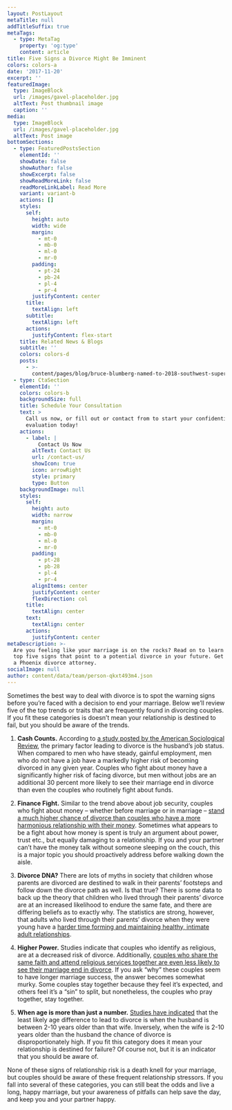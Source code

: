 ```yaml
---
layout: PostLayout
metaTitle: null
addTitleSuffix: true
metaTags:
  - type: MetaTag
    property: 'og:type'
    content: article
title: Five Signs a Divorce Might Be Imminent
colors: colors-a
date: '2017-11-20'
excerpt: ''
featuredImage:
  type: ImageBlock
  url: /images/gavel-placeholder.jpg
  altText: Post thumbnail image
  caption: ''
media:
  type: ImageBlock
  url: /images/gavel-placeholder.jpg
  altText: Post image
bottomSections:
  - type: FeaturedPostsSection
    elementId: ''
    showDate: false
    showAuthor: false
    showExcerpt: false
    showReadMoreLink: false
    readMoreLinkLabel: Read More
    variant: variant-b
    actions: []
    styles:
      self:
        height: auto
        width: wide
        margin:
          - mt-0
          - mb-0
          - ml-0
          - mr-0
        padding:
          - pt-24
          - pb-24
          - pl-4
          - pr-4
        justifyContent: center
      title:
        textAlign: left
      subtitle:
        textAlign: left
      actions:
        justifyContent: flex-start
    title: Related News & Blogs
    subtitle: ''
    colors: colors-d
    posts:
      - >-
        content/pages/blog/bruce-blumberg-named-to-2018-southwest-super-lawyers-list.md
  - type: CtaSection
    elementId: ''
    colors: colors-b
    backgroundSize: full
    title: Schedule Your Consultation
    text: >
      Call us now, or fill out or contact from to start your confidential case
      evaluation today!
    actions:
      - label: |
          Contact Us Now
        altText: Contact Us
        url: /contact-us/
        showIcon: true
        icon: arrowRight
        style: primary
        type: Button
    backgroundImage: null
    styles:
      self:
        height: auto
        width: narrow
        margin:
          - mt-0
          - mb-0
          - ml-0
          - mr-0
        padding:
          - pt-28
          - pb-28
          - pl-4
          - pr-4
        alignItems: center
        justifyContent: center
        flexDirection: col
      title:
        textAlign: center
      text:
        textAlign: center
      actions:
        justifyContent: center
metaDescription: >-
  Are you feeling like your marriage is on the rocks? Read on to learn about the
  top five signs that point to a potential divorce in your future. Get help from
  a Phoenix divorce attorney.
socialImage: null
author: content/data/team/person-qkxt493m4.json
---
```


Sometimes the best way to deal with divorce is to spot the warning signs before you’re faced with a decision to end your marriage. Below we’ll review five of the top trends or traits that are frequently found in divorcing couples. If you fit these categories is doesn’t mean your relationship is destined to fail, but you should be aware of the trends.

1.  **Cash Counts.** According to [a study posted by the American Sociological Review](https://www.asanet.org/sites/default/files/attach/journals/aug16asrfeature.pdf), the primary factor leading to divorce is the husband’s job status. When compared to men who have steady, gainful employment, men who do not have a job have a markedly higher risk of becoming divorced in any given year. Couples who fight about money have a significantly higher risk of facing divorce, but men without jobs are an additional 30 percent more likely to see their marriage end in divorce than even the couples who routinely fight about funds.

2.  **Finance Fight.** Similar to the trend above about job security, couples who fight about money – whether before marriage or in marriage – [stand a much higher chance of divorce than couples who have a more harmonious relationship with their money](https://onlinelibrary.wiley.com/doi/abs/10.1111/j.1741-3729.2012.00715.x). Sometimes what appears to be a fight about how money is spent is truly an argument about power, trust etc., but equally damaging to a relationship. If you and your partner can’t have the money talk without someone sleeping on the couch, this is a major topic you should proactively address before walking down the aisle.

3.  **Divorce DNA?** There are lots of myths in society that children whose parents are divorced are destined to walk in their parents’ footsteps and follow down the divorce path as well. Is that true? There is some data to back up the theory that children who lived through their parents’ divorce are at an increased likelihood to endure the same fate, and there are differing beliefs as to exactly why. The statistics are strong, however, that adults who lived through their parents’ divorce when they were young have a [harder time forming and maintaining healthy, intimate adult relationships](https://www.scientificamerican.com/article/is-divorce-bad-for-children/).

4.  **Higher Power.** Studies indicate that couples who identify as religious, are at a decreased risk of divorce. Additionally, [couples who share the same faith and attend religious services together are even less likely to see their marriage end in divorce](https://www.bgsu.edu/arts-and-sciences/psychology/graduate-program/clinical/the-psychology-of-spirituality-and-family/research-findings/divorce.html). If you ask “why” these couples seem to have longer marriage success, the answer becomes somewhat murky. Some couples stay together because they feel it’s expected, and others feel it’s a “sin” to split, but nonetheless, the couples who pray together, stay together.

5.  **When age is more than just a number.** [Studies have indicated](https://pubmed.ncbi.nlm.nih.gov/7873718/) that the least likely age difference to lead to divorce is when the husband is between 2-10 years older than that wife. Inversely, when the wife is 2-10 years older than the husband the chance of divorce is disproportionately high. If you fit this category does it mean your relationship is destined for failure? Of course not, but it is an indicator that you should be aware of.

None of these signs of relationship risk is a death knell for your marriage, but couples should be aware of these frequent relationship stressors. If you fall into several of these categories, you can still beat the odds and live a long, happy marriage, but your awareness of pitfalls can help save the day, and keep you and your partner happy.
